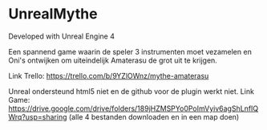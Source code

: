 # UnrealMythe

Developed with Unreal Engine 4

Een spannend game waarin de speler 3 instrumenten moet vezamelen en Oni's ontwijken om uiteindelijk Amaterasu de grot uit te krijgen.


Link Trello: https://trello.com/b/9YZlOWnz/mythe-amaterasu

Unreal ondersteund html5 niet en de github voor de plugin werkt niet.
Link Game: https://drive.google.com/drive/folders/189jHZMSPYo0PoImVyiv6agShLnfIQWrq?usp=sharing (alle 4 bestanden downloaden en in een map doen)
